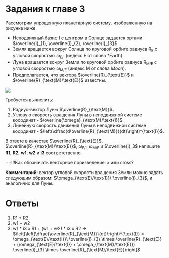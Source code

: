 # Задания к главе 3

Рассмотрим упрощенную планетарную систему, изображенную на рисунке ниже. 

* Неподвижный базис $\text{I}$ с центром в Солнце задается ортами $\overline{i}_{1}, \overline{i}_{2}, \overline{i}_{3}$ . 
* Земля вращается вокруг Солнца по круговой орбите радиуса $\text{R}_{\text{E}}$ с угловой скоростью $\omega_{\text{E}/\text{I}}$ (индекс $\text{E}$ от слова *Earth).
* Луна вращается вокруг Земли по круговой орбите радиуса $\text{R}_{\text{M}/\text{E}}$ с угловой скоростью $\omega_{\text{M}/\text{E}}$ (индекс $\text{M}$ от слова *Moon*).
* Предполагается, что вектора $\overline{R}_{\text{E}}$ и $\overline{R}_{\text{M}/\text{E}}$ известны.

![](pics/kin_diff_task.svg)

Требуется вычислить:

1) Радиус-вектор Луны $\overline{R}_{\text{M}}$.
2) Угловую скорость вращения Луны в неподвижной системе координат -  $\overline{\omega}_{\text{M}/\text{I}}$.
3) Линейную скорость движения Луны в неподвижной системе координат - $\left(\dfrac{d\overline{R}_{\text{M}}}{dt}\right)^{\text{I}}$.

В ответе в качестве $\overline{R}_{\text{E}}$, $\overline{R}_{\text{M}/\text{E}}$, $\omega_{\text{E}/\text{I}}$, $\omega_{\text{M}/\text{E}}$ и  $\overline{i}_3$ напишите **R1**, **R2**, **w1**, **w2** и **i3** соответственно.

==!!!Как обозначать векторное произведение: x или cross?

**Комментарий**: вектор угловой скорости вращения Земли можно задать следующим образом: $\omega_{\text{E}/\text{I}}\ \overline{i}_{3}$, и аналогично для Луны.

# Ответы

 1) R1 + R2
 2) w1 + w2
 3) w1 * i3 x R1 + (w1 + w2) * i3 x R2 $\rightarrow$  $\left[\left(\dfrac{\overline{R}_{\text{M}}}{dt}\right)^{\text{I}} = \omega_{\text{E}/\text{I}}\ \overline{i}_{3} \times \overline{R}_{\text{E}} + (\omega_{\text{E}/\text{I}} + \omega_{\text{M}/\text{E}}) \overline{i}_{3} \times \overline{R}_{\text{M}/\text{E}}\right]$
